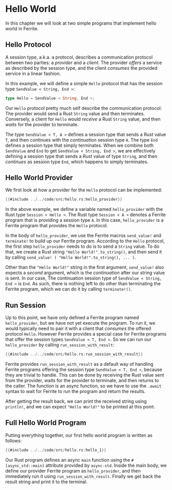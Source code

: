# Hello World

In this chapter we will look at two simple programs that implement
hello world in Ferrite.

## Hello Protocol

A session type, a.k.a. a protocol, describes a communication protocol between
two parties: a _provider_ and a _client_. The provider _offers_ a service
as described by the session type, and the client _consumes_ the provided
service in a linear fashion.

In this example, we will define a simple `Hello` protocol that has
the session type `SendValue < String, End >`:

```rust
type Hello = SendValue < String, End >;
```

Our `Hello` protocol pretty much self describe the communication protocol:
The provider would send a Rust `String` value and then terminates. Conversely,
a client for `Hello` would _receive_ a Rust `String` value, and then _waits_
for the provider to terminate.

The type `SendValue < T, A >` defines a session type that sends a Rust value
`T`, and then continues with the _continuation_ session type `A`. The type
`End` defines a session type that simply terminates. When we combine both
`SendValue` and `End` to get `SendValue < String, End >`, we are effectively
defining a session type that sends a Rust value of type `String`, and then
_continues_ as session type `End`, which happens to simply terminates.

## Hello World Provider

We first look at how a provider for the `Hello` protocol can be implemented:

```rust
{{#include ../../code/src/hello.rs:hello_provider}}
```

In the above example, we define a variable named `hello_provider`
with the Rust type `Session < Hello >`. The Rust type `Session < A >` denotes
a Ferrite program that is providing a session type `A`. In this case,
`hello_provider` is a Ferrite program that provides the `Hello` protocol.

In the body of `hello_provider`, we use the Ferrite macros `send_value!` and
`terminate!` to build up our Ferrite program. According to the `Hello` protocol,
the first step `hello_provider` needs to do is to send a `String` value.
To do that, we create a Rust string `"Hello World!".to_string()`, and then send
it by calling `send_value! ( "Hello World!".to_string(), ... )`.

Other than the `"Hello World!"` string in the first argument, `send_value!` also
expects a _second_ argument, which is the _continuation_ after our string value
is sent. In our case, The continuation session type of `SendValue < String, End >`
is `End`. As such, there is nothing left to do other than terminating the Ferrite
program, which we can do it by calling `terminate!()`.

## Run Session

Up to this point, we have only defined a Ferrite program named `hello_provider`,
but we have not yet execute the program. To run it, we would typically need to
pair it with a client that _consumes_ the offered protocol `Hello`. However
Ferrite provides a special case for Ferrite programs that offer the session types
`SendValue < T, End >`. So we can run our `hello_provider` by calling
`run_session_with_result`:

```rust
{{#include ../../code/src/hello.rs:run_session_with_result}}
```

Ferrite provides `run_session_with_result` as a default way of handling
Ferrite programs offering the session type `SendValue < T, End >`,
because they are trivial to handle.
This can be done by receiving the Rust value sent from the provider,
waits for the provider to terminate, and then returns to the caller.
The function is an async function, so we have to use the `.await`
syntax to wait for Ferrite to run the program and return the results.

After getting the result back, we can print the received string using
`println!`, and we can expect `"Hello World!"` to be printed at this point.

## Full Hello World Program

Putting everything together, our first hello world program is written as follows:

```rust
{{#include ../../code/src/hello.rs:hello_1}}
```

Our Rust program defines an async `main` function using the `#[async_std::main]`
attribute provided by `async-std`. Inside the main body, we define our provider
Ferrite program as `hello_provider`, and then immediately run it using
`run_session_with_result`. Finally we get back the result string and print it
to the terminal.
